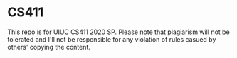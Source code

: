 # CS411
This repo is for UIUC CS411 2020 SP. Please note that plagiarism will not be tolerated and I'll not be responsible for any violation of rules casued by others' copying the content.